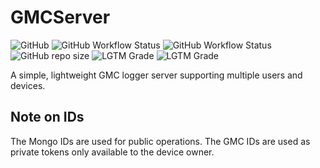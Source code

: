 # GMCServer
![GitHub](https://img.shields.io/github/license/vinceh121/gmcserver?color=green&style=for-the-badge)
![GitHub Workflow Status](https://img.shields.io/github/workflow/status/vinceh121/gmcserver/Java%20CI%20with%20Maven?label=Backend%20build&style=for-the-badge)
![GitHub Workflow Status](https://img.shields.io/github/workflow/status/vinceh121/gmcserver/Web%20Build?label=Frontend%20build&style=for-the-badge)
![GitHub repo size](https://img.shields.io/github/repo-size/vinceh121/gmcserver?color=yellowgreen&style=for-the-badge)
![LGTM Grade](https://img.shields.io/lgtm/grade/java/github/vinceh121/gmcserver?style=for-the-badge)
![LGTM Grade](https://img.shields.io/lgtm/grade/javascript/github/vinceh121/gmcserver?style=for-the-badge)

A simple, lightweight GMC logger server supporting multiple users and devices.

## Note on IDs

The Mongo IDs are used for public operations.
The GMC IDs are used as private tokens only available to the device owner.

